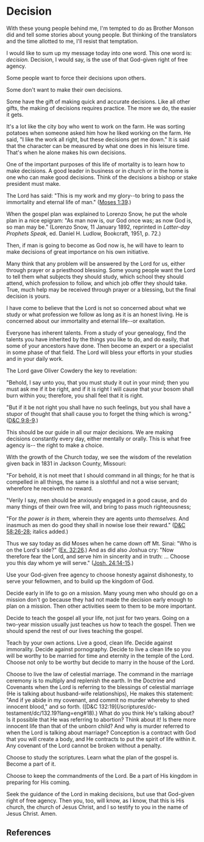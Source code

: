 # Decision

With these young people behind me, I'm tempted to do as Brother Monson did and
tell some stories about young people. But thinking of the translators and the
time allotted to me, I'll resist that temptation.

I would like to sum up my message today into one word. This one word is:
_decision._ Decision, I would say, is the use of that God-given right of free
agency.

Some people want to force their decisions upon others.

Some don't want to make their own decisions.

Some have the gift of making quick and accurate decisions. Like all other
gifts, the making of decisions requires practice. The more we do, the easier
it gets.

It's a lot like the city boy who went to work on the farm. He was sorting
potatoes when someone asked him how he liked working on the farm. He said, "I
like the work all right, but these decisions get me down." It is said that the
character can be measured by what one does in his leisure time. That's when he
alone makes his own decisions.

One of the important purposes of this life of mortality is to learn how to
make decisions. A good leader in business or in church or in the home is one
who can make good decisions. Think of the decisions a bishop or stake
president must make.

The Lord has said: "This is my work and my glory--to bring to pass the
immortality and eternal life of man." ([Moses
1:39](/scriptures/pgp/moses/1.39?lang=eng#38).)

When the gospel plan was explained to Lorenzo Snow, he put the whole plan in a
nice epigram: "As man now is, our God once was; as now God is, so man may be."
(Lorenzo Snow, 11 January 1892, reprinted in _Latter-day Prophets Speak,_ ed.
Daniel H. Ludlow, Bookcraft, 1951, p. 72.)

Then, if man is going to become as God now is, he will have to learn to make
decisions of great importance on his own initiative.

Many think that any problem will be answered by the Lord for us, either
through prayer or a priesthood blessing. Some young people want the Lord to
tell them what subjects they should study, which school they should attend,
which profession to follow, and which job offer they should take. True, much
help may be received through prayer or a blessing, but the final decision is
yours.

I have come to believe that the Lord is not so concerned about what we study
or what profession we follow as long as it is an honest living. He is
concerned about our immortality and eternal life--or exaltation.

Everyone has inherent talents. From a study of your genealogy, find the
talents you have inherited by the things you like to do, and do easily, that
some of your ancestors have done. Then become an expert or a specialist in
some phase of that field. The Lord will bless your efforts in your studies and
in your daily work.

The Lord gave Oliver Cowdery the key to revelation:

"Behold, I say unto you, that you must study it out in your mind; then you
must ask me if it be right, and if it is right I will cause that your bosom
shall burn within you; therefore, you shall feel that it is right.

"But if it be not right you shall have no such feelings, but you shall have a
stupor of thought that shall cause you to forget the thing which is wrong."
([D&amp;C 9:8-9](/scriptures/dc-testament/dc/9.8-9?lang=eng#7).)

This should be our guide in all our major decisions. We are making decisions
constantly every day, either mentally or orally. This is what free agency is--
the right to make a choice.

With the growth of the Church today, we see the wisdom of the revelation given
back in 1831 in Jackson County, Missouri:

"For behold, it is not meet that I should command in all things; for he that
is compelled in all things, the same is a slothful and not a wise servant;
wherefore he receiveth no reward.

"Verily I say, men should be anxiously engaged in a good cause, and do many
things of their own free will, and bring to pass much righteousness;

"For _the power is in them,_ wherein they are agents unto _themselves._ And
inasmuch as men do good they shall in nowise lose their reward." ([D&amp;C
58:26-28](/scriptures/dc-testament/dc/58.26-28?lang=eng#25); italics added.)

Thus we say today as did Moses when he came down off Mt. Sinai: "Who is on the
Lord's side?" ([Ex. 32:26](/scriptures/ot/ex/32.26?lang=eng#25).) And as did
also Joshua cry: "Now therefore fear the Lord, and serve him in sincerity and
in truth: ... Choose you this day whom ye will serve." ([Josh.
24:14-15](/scriptures/ot/josh/24.14-15?lang=eng#13).)

Use your God-given free agency to choose honesty against dishonesty, to serve
your fellowmen, and to build up the kingdom of God.

Decide early in life to go on a mission. Many young men who should go on a
mission don't go because they had not made the decision early enough to plan
on a mission. Then other activities seem to them to be more important.

Decide to teach the gospel all your life, not just for two years. Going on a
two-year mission usually just teaches us how to teach the gospel. Then we
should spend the rest of our lives teaching the gospel.

Teach by your own actions. Live a good, clean life. Decide against immorality.
Decide against pornography. Decide to live a clean life so you will be worthy
to be married for time and eternity in the temple of the Lord. Choose not only
to be worthy but decide to marry in the house of the Lord.

Choose to live the law of celestial marriage. The command in the marriage
ceremony is to multiply and replenish the earth. In the Doctrine and Covenants
when the Lord is referring to the blessings of celestial marriage (He is
talking about husband-wife relationships), He makes this statement: "And if ye
abide in my covenant, and commit no murder whereby to shed innocent blood,"
and so forth. ([D&amp;C 132:19](/scriptures/dc-
testament/dc/132.19?lang=eng#18).) What do you think He's talking about? Is it
possible that He was referring to abortion? Think about it! Is there more
innocent life than that of the unborn child? And why is murder referred to
when the Lord is talking about marriage? Conception is a contract with God
that you will create a body, and He contracts to put the spirit of life within
it. Any covenant of the Lord cannot be broken without a penalty.

Choose to study the scriptures. Learn what the plan of the gospel is. Become a
part of it.

Choose to keep the commandments of the Lord. Be a part of His kingdom in
preparing for His coming.

Seek the guidance of the Lord in making decisions, but use that God-given
right of free agency. Then you, too, will know, as I know, that this is His
church, the church of Jesus Christ, and I so testify to you in the name of
Jesus Christ. Amen.

## References

